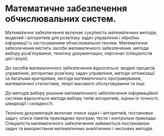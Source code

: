 # Математичне забезпечення обчислювальних систем.
Математичне забезпечення включає сукупність математичних методів, моделей і алгоритмів для розв’язку задач управління і обробки інформації із застосуванням обчислювальної техніки. Математичне забезпечення містить засоби математичного забезпечення, методи вибору розв’язування, технічну документацію, персонал (спеціалістів цієї галузі).


До засобів математичного забезпечення відносяться:
моделі процесів управління, алгоритми розв’язку задач управління, методи оптимізації за багатьма критеріями, методи математичного програмування, математичної статистики, теорії масового обслуговування та інші.

До методів вибору рішення математичного забезпечення інформаційної системи відносяться методи вибору типів алгоритмів, оцінки їх точності, швидкодії і складності.

Технічна документація включає описи задач і алгоритмів, постановки задач, описи пакетів прикладних програм, тести і контрольні приклади. Спеціалісти математичного забезпечення займаються постановкою задач та використання математичних аналітичних і числових методів.
